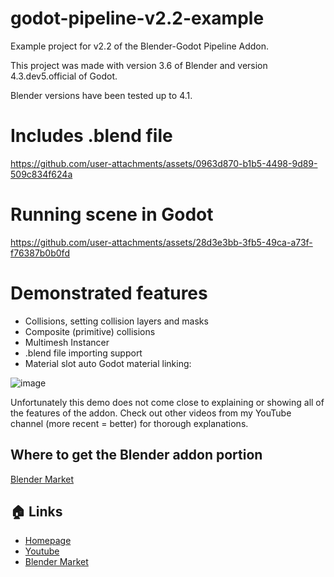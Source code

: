 # godot-pipeline-v2.2-example
Example project for v2.2 of the Blender-Godot Pipeline Addon.

This project was made with version 3.6 of Blender and version 4.3.dev5.official of Godot.

Blender versions have been tested up to 4.1.

# Includes .blend file

https://github.com/user-attachments/assets/0963d870-b1b5-4498-9d89-509c834f624a

# Running scene in Godot

https://github.com/user-attachments/assets/28d3e3bb-3fb5-49ca-a73f-f76387b0b0fd

# Demonstrated features
- Collisions, setting collision layers and masks
- Composite (primitive) collisions
- Multimesh Instancer
- .blend file importing support
- Material slot auto Godot material linking:

![image](https://github.com/user-attachments/assets/567f0003-40fe-4736-ada3-e62bc0ae15e7)

Unfortunately this demo does not come close to explaining or showing all of the features of the addon.
Check out other videos from my YouTube channel (more recent = better) for thorough explanations.

## Where to get the Blender addon portion

[Blender Market](https://blendermarket.com/products/blender-godot-pipeline-addon)

## 🏠 Links

- [Homepage](https://www.michaeljared.ca/)
- [Youtube](https://www.youtube.com/@michaeljburt)
- [Blender Market](https://blendermarket.com/creators/michaeljared)
